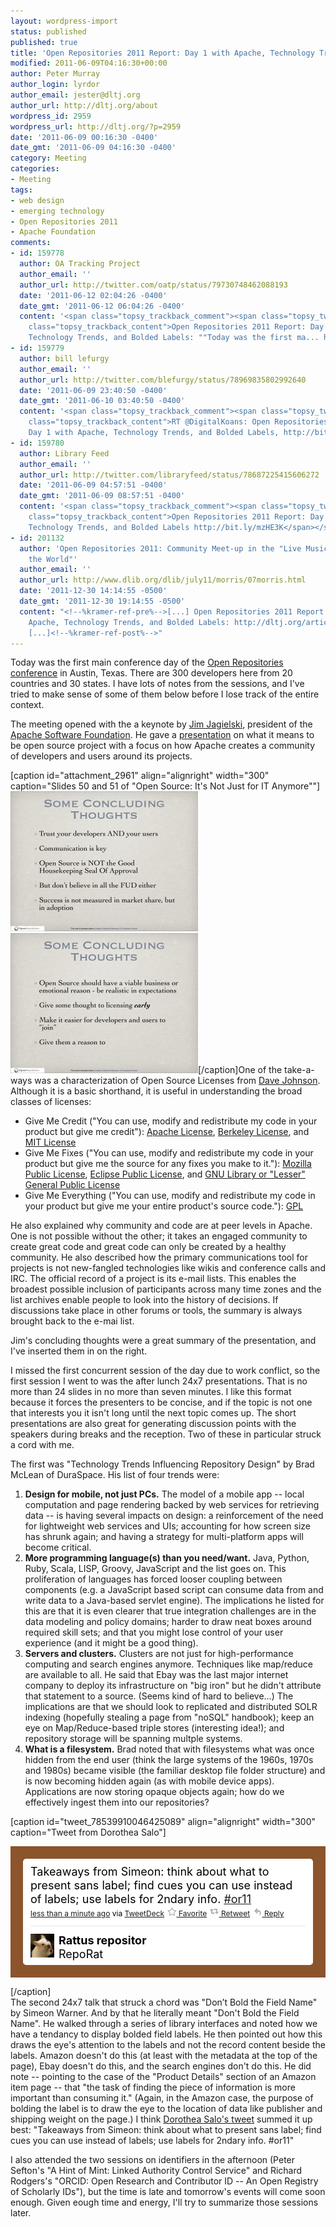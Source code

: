 ```yaml
---
layout: wordpress-import
status: published
published: true
title: 'Open Repositories 2011 Report: Day 1 with Apache, Technology Trends, and Bolded Labels'
modified: 2011-06-09T04:16:30+00:00
author: Peter Murray
author_login: lyrdor
author_email: jester@dltj.org
author_url: http://dltj.org/about
wordpress_id: 2959
wordpress_url: http://dltj.org/?p=2959
date: '2011-06-09 00:16:30 -0400'
date_gmt: '2011-06-09 04:16:30 -0400'
category: Meeting
categories:
- Meeting
tags:
- web design
- emerging technology
- Open Repositories 2011
- Apache Foundation
comments:
- id: 159778
  author: OA Tracking Project
  author_email: ''
  author_url: http://twitter.com/oatp/status/79730748462088193
  date: '2011-06-12 02:04:26 -0400'
  date_gmt: '2011-06-12 06:04:26 -0400'
  content: '<span class="topsy_trackback_comment"><span class="topsy_twitter_username"><span
    class="topsy_trackback_content">Open Repositories 2011 Report: Day 1 with Apache,
    Technology Trends, and Bolded Labels: ""Today was the first ma... http://bit.ly/j5RSa6</span></span>'
- id: 159779
  author: bill lefurgy
  author_email: ''
  author_url: http://twitter.com/blefurgy/status/78969835802992640
  date: '2011-06-09 23:40:50 -0400'
  date_gmt: '2011-06-10 03:40:50 -0400'
  content: '<span class="topsy_trackback_comment"><span class="topsy_twitter_username"><span
    class="topsy_trackback_content">RT @DigitalKoans: Open Repositories 2011 Report:
    Day 1 with Apache, Technology Trends, and Bolded Labels, http://bit.ly/kVyn0O</span></span>'
- id: 159780
  author: Library Feed
  author_email: ''
  author_url: http://twitter.com/libraryfeed/status/78687225415606272
  date: '2011-06-09 04:57:51 -0400'
  date_gmt: '2011-06-09 08:57:51 -0400'
  content: '<span class="topsy_trackback_comment"><span class="topsy_twitter_username"><span
    class="topsy_trackback_content">Open Repositories 2011 Report: Day 1 with Apache,
    Technology Trends, and Bolded Labels http://bit.ly/mzHE3K</span></span>'
- id: 201132
  author: 'Open Repositories 2011: Community Meet-up in the "Live Music Capital of
    the World"'
  author_email: ''
  author_url: http://www.dlib.org/dlib/july11/morris/07morris.html
  date: '2011-12-30 14:14:55 -0500'
  date_gmt: '2011-12-30 19:14:55 -0500'
  content: "<!--%kramer-ref-pre%-->[...] Open Repositories 2011 Report: Day 1 with
    Apache, Technology Trends, and Bolded Labels: http://dltj.org/article/or11-report-2/
    [...]<!--%kramer-ref-post%-->"
---
```

<p>Today was the first main conference day of the <a href="https://conferences.tdl.org/or/index.php/OR2011/OR2011main">Open Repositories conference</a> in Austin, Texas.  There are 300 developers here from 20 countries and 30 states.  I have lots of notes from the sessions, and I've tried to make sense of some of them below before I lose track of the entire context.</p>
<p>The meeting opened with the a keynote by <a href="http://www.jimjag.com/" title="Excuse me, do I know you?">Jim Jagielski</a>, president of the <a href="http://www.apache.org/" title="Welcome to The Apache Software Foundation!">Apache Software Foundation</a>.  He gave a <a href="http://people.apache.org/~jim/presos/OR2011/Open_Source_NotJust.pdf" title="Presentation Slides from Open Source: It's Not Just for IT Anymore">presentation</a> on what it means to be open source project with a focus on how Apache creates a community of developers and users around its projects.</p>
<p>[caption id="attachment_2961" align="alignright" width="300" caption="Slides 50 and 51 of "Open Source: It&#039;s Not Just for IT Anymore""]<img src="/assets/images/2011/06/Open_Source_NotJust-slide50-300x224.jpg" alt="Slide 50 of Open Source: It&#039;s Not Just for IT Anymore" title="Slide 50 of Open Source: It&#039;s Not Just for IT Anymore" width="300" height="224" class="size-medium wp-image-2961" /> <img src="/assets/images/2011/06/Open_Source_NotJust-slide51-300x224.jpg" alt="Slide 50 of Open Source: It&#039;s Not Just for IT Anymore" title="Slide 51 of Open Source: It&#039;s Not Just for IT Anymore" width="300" height="224" class="alignright size-medium wp-image-2962" />[/caption]One of the take-a-ways was a characterization of Open Source Licenses from <a href="http://rollerweblogger.org/roller/entry/gimme_credit_gimme_fixes_gimme" title="Blogging Roller: Gimme credit, gimme fixes, gimme it ALL!">Dave Johnson</a>.  Although it is a basic shorthand, it is useful in understanding the broad classes of licenses:</p>
<ul type="disc">
<li>Give Me Credit ("You can use, modify and redistribute my code in your product but give me credit"): <a href="http://www.opensource.org/licenses/apachepl.php" title="Apache Public Licenses | Open Source Initiative">Apache License</a>, <a href="http://www.opensource.org/licenses/bsd-license.php" title="Open Source Initiative OSI - The BSD License:Licensing | Open Source Initiative">Berkeley License</a>, and <a href="http://www.opensource.org/licenses/mit-license.php" title="Open Source Initiative OSI - The MIT License (MIT):Licensing | Open Source Initiative">MIT License</a></li>
<li>Give Me Fixes ("You can use, modify and redistribute my code in your product but give me the source for any fixes you make to it."):  <a href="http://www.opensource.org/licenses/mozilla1.1.php" title="Open Source Initiative OSI - Mozilla Public License 1.1 (MPL-1.1) :Licensing | Open Source Initiative">Mozilla Public License</a>, <a href="http://www.opensource.org/licenses/EPL-1.0" title="Open Source Initiative OSI - Eclipse Public License 1.0 (EPL-1.0):Licensing | Open Source Initiative">Eclipse Public License</a>, and <a href="http://www.opensource.org/licenses/lgpl-license.php" title="LGPL Licenses | Open Source Initiative">GNU Library or "Lesser" General Public License</a></li>
<li>Give Me Everything ("You can use, modify and redistribute my code in your product but give me your entire product's source code."): <a href="http://www.opensource.org/licenses/gpl-license.php" title="GNU General Public License Versions | Open Source Initiative">GPL</a></li>
</ul>
<p>He also explained why community and code are at peer levels in Apache.  One is not possible without the other; it takes an engaged community to create great code and great code can only be created by a healthy community.  He also described how the primary communications tool for projects is not new-fangled technologies like wikis and conference calls and IRC.  The official record of a project is its e-mail lists.  This enables the broadest possible inclusion of participants across many time zones and the list archives enable people to look into the history of decisions.  If discussions take place in other forums or tools, the summary is always brought back to the e-mai list.</p>
<p>Jim's concluding thoughts were a great summary of the presentation, and I've inserted them in on the right.</p>
<p>I missed the first concurrent session of the day due to work conflict, so the first session I went to was the after lunch 24x7 presentations.  That is no more than 24 slides in no more than seven minutes.  I like this format because it forces the presenters to be concise, and if the topic is not one that interests you it isn't long until the next topic comes up.  The short presentations are also great for generating discussion points with the speakers during breaks and the reception.  Two of these in particular struck a cord with me.</p>
<p>The first was "Technology Trends Influencing Repository Design" by Brad McLean of DuraSpace.  His list of four trends were:</p>
<ol type="1" start="1">
<li><strong>Design for mobile, not just PCs.</strong>  The model of a mobile app -- local computation and page rendering backed by web services for retrieving data -- is having several impacts on design:  a reinforcement of the need for lightweight web services and UIs; accounting for how screen size has shrunk again; and having a  strategy for multi-platform apps will become critical.</li>
<li><strong>More programming language(s) than you need/want.</strong>  Java, Python, Ruby, Scala, LISP, Groovy, JavaScript and the list goes on.  This proliferation of languages has forced looser coupling between components (e.g. a JavaScript based script can consume data from and write data to a Java-based servlet engine).  The implications he listed for this are that it is even clearer that true integration challenges are in the data modeling and policy domains; harder to draw neat boxes around required skill sets; and that you might lose control of your user experience (and it might be a good thing).</li>
<li><strong>Servers and clusters.</strong>  Clusters are not just for high-performance computing and search engines anymore.  Techniques like map/reduce are available to all.  He said that Ebay was the last major internet company to deploy its infrastructure on "big iron" but he didn't attribute that statement to a source.  (Seems kind of hard to believe...)  The implications are that we should look to replicated and distributed SOLR indexing (hopefully stealing a page from "noSQL" handbook); keep an eye on Map/Reduce-based triple stores (interesting idea!); and repository storage will be spanning multple systems.</li>
<li><strong>What is a filesystem.</strong> Brad noted that with filesystems what was once hidden from the end user (think the large systems of the 1960s, 1970s and 1980s) became visible (the familiar desktop file folder structure) and is now becoming hidden again (as with mobile device apps).  Applications are now storing opaque objects again; how do we effectively ingest them into our repositories?</li>
</ol>
<p>[caption id="tweet_78539910046425089" align="alignright" width="300" caption="Tweet from Dorothea Salo"]<!-- https://twitter.com/reporat/statuses/78539910046425089 --><br />
<style type='text/css'>.bbpBox78539910046425089 {background:url(http://a1.twimg.com/images/themes/theme8/bg.gif) #8B542B;padding:20px;margin:0px;} p.bbpTweet{background:#fff;padding:10px 12px 10px 12px;margin:0;min-height:48px;color:#000;font-size:18px !important;line-height:22px;-moz-border-radius:5px;-webkit-border-radius:5px} p.bbpTweet span.metadata{display:block;width:100%;clear:both;margin-top:8px;padding-top:12px;height:40px;border-top:1px solid #fff;border-top:1px solid #e6e6e6} p.bbpTweet span.metadata span.author{line-height:19px} p.bbpTweet span.metadata span.author img{float:left;margin:0 7px 0 0px;width:38px;height:38px} p.bbpTweet a:hover{text-decoration:underline}p.bbpTweet span.timestamp{font-size:12px;display:block}</style>
<div class='bbpBox78539910046425089'>
<p class='bbpTweet'>Takeaways from Simeon: think about what to present sans label; find cues you can use instead of labels; use labels for 2ndary info. <a href="http://twitter.com/search?q=%23or11" title="#or11" class="tweet-url hashtag" rel="nofollow">#or11</a><span class='timestamp'><a title='Wed Jun 08 19:12:28 +0000 2011' href='https://twitter.com/reporat/statuses/78539910046425089'>less than a minute ago</a> via <a href="http://www.tweetdeck.com" rel="nofollow" title="TweetDeck - Your social world">TweetDeck</a> <a href='http://twitter.com/intent/favorite?tweet_id=78539910046425089' title="http://twitter.com/intent/favorite?tweet_id=78539910046425089"><img src="/assets/images/2011/06/favorite.png" /> Favorite</a> <a href='http://twitter.com/intent/retweet?tweet_id=78539910046425089' title="http://twitter.com/intent/retweet?tweet_id=78539910046425089"><img src="/assets/images/2011/06/retweet.png" /> Retweet</a> <a href='http://twitter.com/intent/tweet?in_reply_to=78539910046425089' title="http://twitter.com/intent/tweet?in_reply_to=78539910046425089"><img src="/assets/images/2011/06/reply.png" /> Reply</a></span><span class='metadata'><span class='author'><span class="removed_link" title="http://twitter.com/RepoRat"><img src="/assets/images/2011/06/rat_normal.jpg" /></span><strong><span class="removed_link" title="http://twitter.com/RepoRat">Rattus repositor</span></strong><br />RepoRat</span></span></p>
</div>
<p> <!-- end of tweet -->[/caption]<br />
The second 24x7 talk that struck a chord was "Don&rsquo;t Bold the Field Name" by Simeon Warner.  And by that he literally meant "Don't Bold the Field Name".  He walked through a series of library interfaces and noted how we have a tendancy to display bolded field labels.  He then pointed out how this draws the eye's attention to the labels and not the record content beside the labels.  Amazon doesn't do this (at least with the metadata at the top of the page), Ebay doesn't do this, and the search engines don't do this.  He did note -- pointing to the case of the "Product Details" section of an Amazon item page -- that "the task of finding the piece of information is more important than consuming it."  (Again, in the Amazon case, the purpose of bolding the label is to draw the eye to the location of data like publisher and shipping weight on the page.)  I think <a href="https://twitter.com/reporat/statuses/78539910046425089">Dorothea Salo's tweet</a> summed it up best:  "Takeaways from Simeon: think about what to present sans label; find cues you can use instead of labels; use labels for 2ndary info. #or11"</p>
<p>I also attended the two sessions on identifiers in the afternoon (Peter Sefton's "A Hint of Mint: Linked Authority Control Service" and Richard Rodgers's "ORCID: Open Research and Contributor ID -- An Open Registry of Scholarly IDs"), but the time is late and tomorrow's events will come soon enough.  Given eough time and energy, I'll try to summarize those sessions later.</p>
